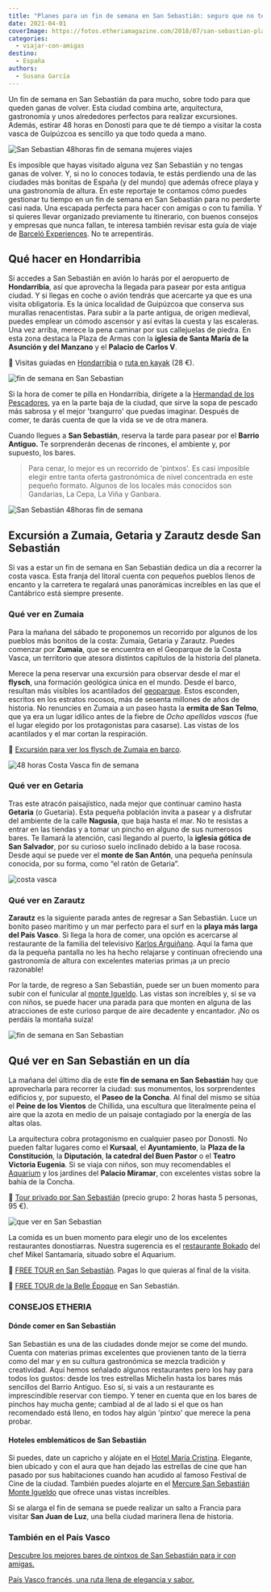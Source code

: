 ```yaml
---
title: "Planes para un fin de semana en San Sebastián: seguro que no te aburres"
date: 2021-04-01
coverImage: https://fotos.etheriamagazine.com/2018/07/san-sebastian-playa-concha.jpg
categories: 
  - viajar-con-amigas
destino: 
  - España
authors: 
  - Susana García
---
```


Un fin de semana en San Sebastián da para mucho, sobre todo para que queden ganas de volver. Esta ciudad combina arte, arquitectura, gastronomía y unos alrededores perfectos para realizar excursiones. Además, estirar 48 horas en Donosti para que te dé tiempo a visitar la costa vasca de Guipúzcoa es sencillo ya que todo queda a mano.

![San Sebastian 48horas fin de semana mujeres viajes](https://fotos.etheriamagazine.com/2018/04/San-Sebastian-paseo-de-la-Concha-Etheriamagazine.jpg "Paseo de la Concha de San Sebastián.")

Es imposible que hayas visitado alguna vez San Sebastián y no tengas ganas de volver. Y, 
si no lo conoces todavía, te estás perdiendo una de las ciudades más bonitas de España 
(y del mundo) que además ofrece playa y una gastronomía de altura. En este reportaje te 
contamos cómo puedes gestionar tu tiempo en un fin de semana en San Sebastián para no 
perderte casi nada. Una escapada perfecta para hacer con amigas o con tu familia. Y si 
quieres llevar organizado previamente tu itinerario, con buenos consejos y empresas que 
nunca fallan, te interesa también revisar esta guía de viaje de [Barceló 
Experiences](https://www.barcelo.com/guia-turismo/es/espana/san-sebastian/que-ver/que-visitar-en-san-sebastian/). 
No te arrepentirás. 

## Qué hacer en Hondarribia

Si accedes a San Sebastián en avión lo harás por el aeropuerto de **Hondarribia**, así 
que aprovecha la llegada para pasear por esta antigua ciudad. Y si llegas en coche o 
avión tendrás que acercarte ya que es una visita obligatoria. Es la única localidad de 
Guipúzcoa que conserva sus murallas renacentistas. Para subir a la parte antigua, de 
origen medieval, puedes emplear un cómodo ascensor y así evitas la cuesta y las 
escaleras. Una vez arriba, merece la pena caminar por sus callejuelas de piedra. En esta 
zona destaca la Plaza de Armas con la **iglesia de Santa María de la Asunción y del 
Manzano** y el **Palacio de Carlos V**. 

📌 Visitas guiadas en [Hondarribia](https://www.civitatis.com/es/hondarribia/tour-privado-hondarribia/?aid=10211) 
o [ruta en 
kayak](https://www.civitatis.com/es/hondarribia/tour-kayak-hondarribia/?aid=10211) (28 
€). 

![fin de semana en San Sebastian](https://fotos.etheriamagazine.com/2018/07/san-sebastian-hondarribia.jpg "Fachadas de Hondarribia. © Eric Prouzet")

Si la hora de comer te pilla en Hondarribia, dirígete a la [Hermandad de los 
Pescadores](http://www.hermandaddepescadores.com), ya en la parte baja de la ciudad, que 
sirve la sopa de pescado más sabrosa y el mejor 'txangurro' que puedas imaginar. Después 
de comer, te darás cuenta de que la vida se ve de otra manera. 

Cuando llegues a **San Sebastián**, reserva la tarde para pasear por el **Barrio 
Antiguo.** Te sorprenderán decenas de rincones, el ambiente y, por supuesto, los bares. 

> Para cenar, lo mejor es un recorrido de 'pintxos'. Es casi imposible elegir entre tanta 
> oferta gastronómica de nivel concentrada en este pequeño formato. Algunos de los locales 
> más conocidos son Gandarias, La Cepa, La Viña y Ganbara. 

![San Sebastián 48horas fin de semana](https://fotos.etheriamagazine.com/2018/04/Tapas-en-San-Sebastian-Etheriamagazine.jpg "Ir de pintxos en San Sebastián es obligatorio.")

## Excursión a Zumaia, Getaria y Zarautz desde San Sebastián

Si vas a estar un fin de semana en San Sebastián dedica un día a recorrer la costa 
vasca. Esta franja del litoral cuenta con pequeños pueblos llenos de encanto y la 
carretera te regalará unas panorámicas increíbles en las que el Cantábrico está siempre 
presente. 

### Qué ver en Zumaia

Para la mañana del sábado te proponemos un recorrido por algunos de los pueblos más 
bonitos de la costa: Zumaia, Getaria y Zarautz. Puedes comenzar por **Zumaia**, que se 
encuentra en el Geoparque de la Costa Vasca, un territorio que atesora distintos 
capítulos de la historia del planeta. 

Merece la pena reservar una excursión para observar desde el mar el **flysch**, una 
formación geológica única en el mundo. Desde el barco, resultan más visibles los 
acantilados del [geoparque](https://geoparkea.eus/es/). Estos esconden, escritos en los 
estratos rocosos, más de sesenta millones de años de historia. No renuncies en Zumaia a 
un paseo hasta la **ermita de San Telmo**, que ya era un lugar idílico antes de la 
fiebre de _Ocho apellidos vascos_ (fue el lugar elegido por los protagonistas para 
casarse). Las vistas de los acantilados y el mar cortan la respiración. 

📌 [Excursión para ver los flysch de Zumaia en 
barco](https://www.civitatis.com/es/guetaria/excursion-flysch-zumaya-barco/?aid=10211). 

![48 horas Costa Vasca fin de semana](https://fotos.etheriamagazine.com/2018/04/Ermita-de-San-Telmo-Zumaia-Etheria-Magazine.jpg "Vista desde la ermita de San Telmo en Zumaia.")

### Qué ver en Getaria

Tras este atracón paisajístico, nada mejor que continuar camino hasta **Getaria** (o 
Guetaria). Esta pequeña población invita a pasear y a disfrutar del ambiente de la calle 
**Nagusia**, que baja hasta el mar. No te resistas a entrar en las tiendas y a tomar un 
pincho en alguno de sus numerosos bares. Te llamará la atención, casi llegando al 
puerto, la **iglesia gótica de San Salvador**, por su curioso suelo inclinado debido a 
la base rocosa. Desde aquí se puede ver el **monte de San Antón**, una pequeña península 
conocida, por su forma, como “el ratón de Getaria”. 

![costa vasca](https://fotos.etheriamagazine.com/2018/07/san-sebastian-zarautz.jpg "Imagen de Zarautz. © Carles Rabada")

### Qué ver en Zarautz

**Zarautz** es la siguiente parada antes de regresar a San Sebastián. Luce un bonito 
paseo marítimo y un mar perfecto para el surf en la **playa más larga del País Vasco**. 
Si llega la hora de comer, una opción es acercarse al restaurante de la familia del 
televisivo [Karlos Arguiñano](http://www.hotelka.com/es/). Aquí la fama que da la 
pequeña pantalla no les ha hecho relajarse y continuan ofreciendo una gastronomía de 
altura con excelentes materias primas ¡a un precio razonable! 

Por la tarde, de regreso a San Sebastián, puede ser un buen momento para subir con el 
funicular al [monte Igueldo](http://www.monteigueldo.es). Las vistas son increíbles y, 
si se va con niños, se puede hacer una parada para que monten en alguna de las 
atracciones de este curioso parque de aire decadente y encantador. ¡No os perdáis la 
montaña suiza! 

![fin de semana en San Sebastian](https://fotos.etheriamagazine.com/2018/07/San-sebastian-peine-vientos.jpg "El Peine de los Vientos de Chillida, en Sebastián.")

## Qué ver en San Sebastián en un día

La mañana del último día de este **fin de semana en San Sebastián** hay que aprovecharla 
para recorrer la ciudad: sus monumentos, los sorprendentes edificios y, por supuesto, el 
**Paseo de la Concha**. Al final del mismo se sitúa el **Peine de los Vientos** de 
Chillida, una escultura que literalmente peina el aire que la azota en medio de un 
paisaje contagiado por la energía de las altas olas. 

La arquitectura cobra protagonismo en cualquier paseo por Donosti. No pueden faltar 
lugares como el **Kursaal**, el **Ayuntamiento**, la **Plaza de la Constitución**, la 
**Diputación**, **la catedral del Buen Pastor** o el **Teatro Victoria Eugenia**. Si se 
viaja con niños, son muy recomendables el [Aquarium](http://aquariumss.com) y los 
jardines del **Palacio Miramar**, con excelentes vistas sobre la bahía de la Concha. 

📌 [Tour privado por San 
Sebastián](https://www.civitatis.com/es/san-sebastian/tour-privado-san-sebastian/?aid=10211) 
(precio grupo: 2 horas hasta 5 personas, 95 €). 

![que ver en San Sebastian](https://fotos.etheriamagazine.com/2018/07/san-sebastian-plaza-constitucion.jpg "Plaza de la Constitución. © Ribeil Vicent")

La comida es un buen momento para elegir uno de los excelentes restaurantes 
donostiarras. Nuestra sugerencia es el [restaurante 
Bokado](http://www.bokadomikelsantamaria.com) del chef Mikel Santamaría, situado sobre 
el Aquarium. 

📌 [FREE TOUR en San 
Sebastián](https://www.civitatis.com/es/san-sebastian/free-tour-san-sebastian/?aid=10211). 
Pagas lo que quieras al final de la visita. 

📌 [FREE TOUR de la Belle 
Époque](https://www.civitatis.com/es/san-sebastian/free-tour-belle-epoque/?aid=10211) en 
San Sebastián. 

### CONSEJOS ETHERIA

#### Dónde comer en San Sebastián

San Sebastián es una de las ciudades donde mejor se come del mundo. Cuenta con materias 
primas excelentes que provienen tanto de la tierra como del mar y en su cultura 
gastronómica se mezcla tradición y creatividad. Aquí hemos señalado algunos restaurantes 
pero los hay para todos los gustos: desde los tres estrellas Michelin hasta los bares 
más sencillos del Barrio Antiguo. Eso sí, si vais a un restaurante es imprescindible 
reservar con tiempo. Y tener en cuenta que en los bares de pinchos hay mucha gente; 
cambiad al de al lado si el que os han recomendado está lleno, en todos hay algún 
'pintxo' que merece la pena probar. 

#### Hoteles emblemáticos de San Sebastián

Si puedes, date un capricho y alójate en el [Hotel María 
Cristina](http://etheriamagazine.com/2018/07/21/hotel-maria-cristina-san-sebastian/). 
Elegante, bien ubicado y con el aura que han dejado las estrellas de cine que han pasado 
por sus habitaciones cuando han acudido al famoso Festival de Cine de la ciudad. También 
puedes alojarte en el [Mercure San 
Seba](https://etheriamagazine.com/2020/06/25/hotel-mercure-san-sebastian-monte-igueldo-con-vistas-de-donostia/)[s](https://etheriamagazine.com/2020/06/25/hotel-mercure-san-sebastian-monte-igueldo-con-vistas-de-donostia/)[tián 
Monte 
Igueldo](https://etheriamagazine.com/2020/06/25/hotel-mercure-san-sebastian-monte-igueldo-con-vistas-de-donostia/) 
que ofrece unas vistas increíbles. 

Si se alarga el fin de semana se puede realizar un salto a Francia para visitar **San 
Juan de Luz**, una bella ciudad marinera llena de historia. 

### También en el País Vasco

[Descubre los mejores bares de pintxos de San Sebastián para ir con 
amigas.](https://etheriamagazine.com/2019/11/08/de-pintxos-por-san-sebastian-y-la-costa-de-guipuzcoa-escapada-con-amigas/) 

[País Vasco francés, una ruta llena de elegancia y 
sabor.](https://etheriamagazine.com/2020/08/24/que-ver-pais-vasco-frances-san-juan-luz-biarritz-san-juan-pie-puerto-sare/)
